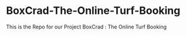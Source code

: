 # BoxCrad-The-Online-Turf-Booking
This is the Repo for our Project BoxCrad : The Online Turf Booking
